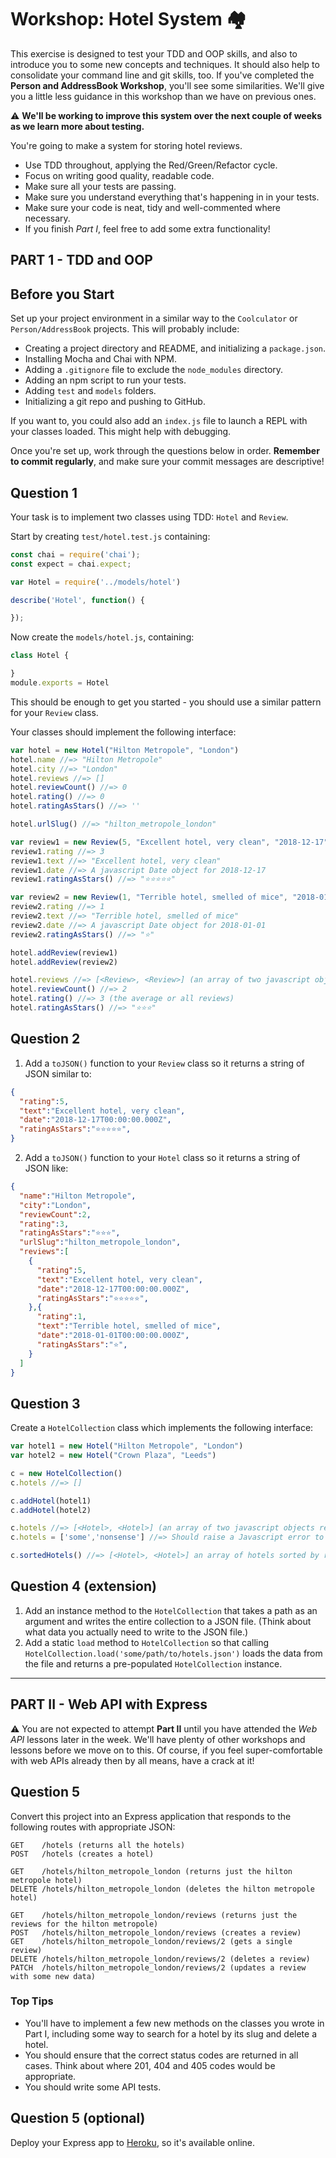 
# Workshop: Hotel System 🏘


This exercise is designed to test your TDD and OOP skills, and also to introduce you to some new concepts and techniques. It should also help to consolidate your command line and git skills, too. If you've completed the **Person and AddressBook Workshop**, you'll see some similarities. We'll give you a little less guidance in this workshop than we have on previous ones.

⚠️ **We'll be working to improve this system over the next couple of weeks as we learn more about testing.**

You're going to make a system for storing hotel reviews.

* Use TDD throughout, applying the Red/Green/Refactor cycle.
* Focus on writing good quality, readable code.
* Make sure all your tests are passing.
* Make sure you understand everything that's happening in in your tests.
* Make sure your code is neat, tidy and well-commented where necessary.
* If you finish _Part I_, feel free to add some extra functionality!

## PART 1 - TDD and OOP

## Before you Start

Set up your project environment in a similar way to the `Coolculator` or `Person/AddressBook` projects. This will probably include:

* Creating a project directory and README, and initializing a `package.json`.
* Installing Mocha and Chai with NPM.
* Adding a `.gitignore` file to exclude the `node_modules` directory.
* Adding an npm script to run your tests.
* Adding `test` and `models` folders.
* Initializing a git repo and pushing to GitHub.

If you want to, you could also add an `index.js` file to launch a REPL with your classes loaded. This might help with debugging.

Once you're set up, work through the questions below in order. **Remember to commit regularly**, and make sure your commit messages are descriptive!

## Question 1

Your task is to implement two classes using TDD: `Hotel` and `Review`.

Start by creating `test/hotel.test.js` containing:

```javascript
const chai = require('chai');
const expect = chai.expect;

var Hotel = require('../models/hotel')

describe('Hotel', function() {

});
```

Now create the `models/hotel.js`, containing:

```javascript
class Hotel {

}
module.exports = Hotel
```

This should be enough to get you started - you should use a similar pattern for your `Review` class.

Your classes should implement the following interface:

```javascript
var hotel = new Hotel("Hilton Metropole", "London")
hotel.name //=> "Hilton Metropole"
hotel.city //=> "London"
hotel.reviews //=> []
hotel.reviewCount() //=> 0
hotel.rating() //=> 0
hotel.ratingAsStars() //=> ''

hotel.urlSlug() //=> "hilton_metropole_london"

var review1 = new Review(5, "Excellent hotel, very clean", "2018-12-17")
review1.rating //=> 3
review1.text //=> "Excellent hotel, very clean"
review1.date //=> A javascript Date object for 2018-12-17
review1.ratingAsStars() //=> "⭐️⭐️⭐️⭐️⭐"

var review2 = new Review(1, "Terrible hotel, smelled of mice", "2018-01-01")
review2.rating //=> 1
review2.text //=> "Terrible hotel, smelled of mice"
review2.date //=> A javascript Date object for 2018-01-01
review2.ratingAsStars() //=> "⭐️"

hotel.addReview(review1)
hotel.addReview(review2)

hotel.reviews //=> [<Review>, <Review>] (an array of two javascript objects representing your reviews)
hotel.reviewCount() //=> 2
hotel.rating() //=> 3 (the average or all reviews)
hotel.ratingAsStars() //=> "⭐️⭐️⭐️"
```

## Question 2

1. Add a `toJSON()` function to your `Review` class so it returns a string of JSON similar to:

```json
{
  "rating":5,
  "text":"Excellent hotel, very clean",
  "date":"2018-12-17T00:00:00.000Z",
  "ratingAsStars":"⭐️⭐️⭐️⭐️⭐️",
}
```

2. Add a `toJSON()` function to your `Hotel` class so it returns a string of JSON like:

```json
{
  "name":"Hilton Metropole",
  "city":"London",
  "reviewCount":2,
  "rating":3,
  "ratingAsStars":"⭐️⭐️⭐️",
  "urlSlug":"hilton_metropole_london",
  "reviews":[
    {
      "rating":5,
      "text":"Excellent hotel, very clean",
      "date":"2018-12-17T00:00:00.000Z",
      "ratingAsStars":"⭐️⭐️⭐️⭐️⭐️",
    },{
      "rating":1,
      "text":"Terrible hotel, smelled of mice",
      "date":"2018-01-01T00:00:00.000Z",
      "ratingAsStars":"⭐️",
    }
  ]
}
```

## Question 3

Create a `HotelCollection` class which implements the following interface:

```javascript
var hotel1 = new Hotel("Hilton Metropole", "London")
var hotel2 = new Hotel("Crown Plaza", "Leeds")

c = new HotelCollection()
c.hotels //=> []

c.addHotel(hotel1)
c.addHotel(hotel2)

c.hotels //=> [<Hotel>, <Hotel>] (an array of two javascript objects representing your Hotels)
c.hotels = ['some','nonsense'] //=> Should raise a Javascript error to prevent us overwriting our hotels array.

c.sortedHotels() //=> [<Hotel>, <Hotel>] an array of hotels sorted by rating, highest first.
```

## Question 4 (extension)

1. Add an instance method to the `HotelCollection` that takes a path as an argument and writes the entire collection to a JSON file. (Think about what data you actually need to write to the JSON file.)
2. Add a static `load` method to `HotelCollection` so that calling `HotelCollection.load('some/path/to/hotels.json')` loads the data from the file and returns a pre-populated `HotelCollection` instance.

***

## PART II - Web API with Express

⚠️ You are not expected to attempt **Part II** until you have attended the _Web API_ lessons later in the week. We'll have plenty of other workshops and lessons before we move on to this. Of course, if you feel super-comfortable with web APIs already then by all means, have a crack at it!

## Question 5

Convert this project into an Express application that responds to the following routes with appropriate JSON:

```
GET    /hotels (returns all the hotels)
POST   /hotels (creates a hotel)

GET    /hotels/hilton_metropole_london (returns just the hilton metropole hotel)
DELETE /hotels/hilton_metropole_london (deletes the hilton metropole hotel)

GET    /hotels/hilton_metropole_london/reviews (returns just the reviews for the hilton metropole)
POST   /hotels/hilton_metropole_london/reviews (creates a review)
GET    /hotels/hilton_metropole_london/reviews/2 (gets a single review)
DELETE /hotels/hilton_metropole_london/reviews/2 (deletes a review)
PATCH  /hotels/hilton_metropole_london/reviews/2 (updates a review with some new data)
```

### Top Tips

* You'll have to implement a few new methods on the classes you wrote in Part I, including some way to search for a hotel by its slug and delete a hotel.
* You should ensure that the correct status codes are returned in all cases. Think about where 201, 404 and 405 codes would be appropriate.
* You should write some API tests.

## Question 5 (optional)

Deploy your Express app to [Heroku](heroku.com), so it's available online.
